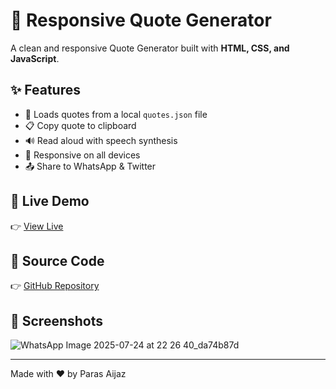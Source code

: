 # 💬 Responsive Quote Generator

A clean and responsive Quote Generator built with **HTML, CSS, and JavaScript**.

## ✨ Features
- 🔁 Loads quotes from a local `quotes.json` file
- 📋 Copy quote to clipboard
- 🔊 Read aloud with speech synthesis
- 📱 Responsive on all devices
- 📤 Share to WhatsApp & Twitter

## 🔗 Live Demo
👉 [View Live](https://parasaijaz09.github.io/quotes-generator/)

## 📁 Source Code
👉 [GitHub Repository](https://github.com/parasaijaz09/quotes-generator)

## 📸 Screenshots
![WhatsApp Image 2025-07-24 at 22 26 40_da74b87d](https://github.com/user-attachments/assets/3f83cd2e-6da6-493e-9050-0120ced8dc37)


---

Made with ❤️ by Paras Aijaz
